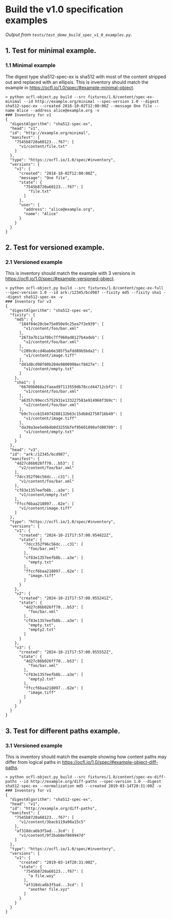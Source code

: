 # Build the v1.0 specification examples

_Output from `tests/test_demo_build_spec_v1_0_examples.py`._

## 1. Test for minimal example.

### 1.1 Minimal example

The digest type sha512-spec-ex is sha512 with most of the content stripped out and replaced with an ellipsis. This is inventory should match the example in <https://ocfl.io/1.0/spec/#example-minimal-object>.

```
> python ocfl-object.py build --src fixtures/1.0/content/spec-ex-minimal --id http://example.org/minimal --spec-version 1.0 --digest sha512-spec-ex --created 2018-10-02T12:00:00Z --message One file --name Alice --address alice@example.org -v
### Inventory for v1
{
  "digestAlgorithm": "sha512-spec-ex",
  "head": "v1",
  "id": "http://example.org/minimal",
  "manifest": {
    "7545b8720a60123...f67": [
      "v1/content/file.txt"
    ]
  },
  "type": "https://ocfl.io/1.0/spec/#inventory",
  "versions": {
    "v1": {
      "created": "2018-10-02T12:00:00Z",
      "message": "One file",
      "state": {
        "7545b8720a60123...f67": [
          "file.txt"
        ]
      },
      "user": {
        "address": "alice@example.org",
        "name": "Alice"
      }
    }
  }
}
```


## 2. Test for versioned example.

### 2.1 Versioned example

This is inventory should match the example with 3 versions in <https://ocfl.io/1.0/spec/#example-versioned-object>.

```
> python ocfl-object.py build --src fixtures/1.0/content/spec-ex-full --spec-version 1.0 --id ark:/12345/bcd987 --fixity md5 --fixity sha1 --digest sha512-spec-ex -v
### Inventory for v3
{
  "digestAlgorithm": "sha512-spec-ex",
  "fixity": {
    "md5": {
      "184f84e28cbe75e050e9c25ea7f2e939": [
        "v1/content/foo/bar.xml"
      ],
      "2673a7b11a70bc7ff960ad8127b4adeb": [
        "v2/content/foo/bar.xml"
      ],
      "c289c8ccd4bab6e385f5afdd89b5bda2": [
        "v1/content/image.tiff"
      ],
      "d41d8cd98f00b204e9800998ecf8427e": [
        "v1/content/empty.txt"
      ]
    },
    "sha1": {
      "66709b068a2faead97113559db78ccd44712cbf2": [
        "v1/content/foo/bar.xml"
      ],
      "a6357c99ecc5752931e133227581e914968f3b9c": [
        "v2/content/foo/bar.xml"
      ],
      "b9c7ccc6154974288132b63c15db8d2750716b49": [
        "v1/content/image.tiff"
      ],
      "da39a3ee5e6b4b0d3255bfef95601890afd80709": [
        "v1/content/empty.txt"
      ]
    }
  },
  "head": "v3",
  "id": "ark:/12345/bcd987",
  "manifest": {
    "4d27c86b026ff70...b53": [
      "v2/content/foo/bar.xml"
    ],
    "7dcc352f96c56dc...c31": [
      "v1/content/foo/bar.xml"
    ],
    "cf83e1357eefb8b...a3e": [
      "v1/content/empty.txt"
    ],
    "ffccf6baa218097...62e": [
      "v1/content/image.tiff"
    ]
  },
  "type": "https://ocfl.io/1.0/spec/#inventory",
  "versions": {
    "v1": {
      "created": "2024-10-21T17:57:00.954822Z",
      "state": {
        "7dcc352f96c56dc...c31": [
          "foo/bar.xml"
        ],
        "cf83e1357eefb8b...a3e": [
          "empty.txt"
        ],
        "ffccf6baa218097...62e": [
          "image.tiff"
        ]
      }
    },
    "v2": {
      "created": "2024-10-21T17:57:00.955241Z",
      "state": {
        "4d27c86b026ff70...b53": [
          "foo/bar.xml"
        ],
        "cf83e1357eefb8b...a3e": [
          "empty.txt",
          "empty2.txt"
        ]
      }
    },
    "v3": {
      "created": "2024-10-21T17:57:00.955552Z",
      "state": {
        "4d27c86b026ff70...b53": [
          "foo/bar.xml"
        ],
        "cf83e1357eefb8b...a3e": [
          "empty2.txt"
        ],
        "ffccf6baa218097...62e": [
          "image.tiff"
        ]
      }
    }
  }
}
```


## 3. Test for different paths example.

### 3.1 Versioned example

This is inventory should match the example showing how content paths may differ from logical paths in <https://ocfl.io/1.0/spec/#example-object-diff-paths>.

```
> python ocfl-object.py build --src fixtures/1.0/content/spec-ex-diff-paths --id http://example.org/diff-paths --spec-version 1.0 --digest sha512-spec-ex --normalization md5 --created 2019-03-14T20:31:00Z -v
### Inventory for v1
{
  "digestAlgorithm": "sha512-spec-ex",
  "head": "v1",
  "id": "http://example.org/diff-paths",
  "manifest": {
    "7545b8720a60123...f67": [
      "v1/content/3bacb119a98a15c5"
    ],
    "af318dca6b3f5ad...3cd": [
      "v1/content/9f2bab8ef869947d"
    ]
  },
  "type": "https://ocfl.io/1.0/spec/#inventory",
  "versions": {
    "v1": {
      "created": "2019-03-14T20:31:00Z",
      "state": {
        "7545b8720a60123...f67": [
          "a file.wxy"
        ],
        "af318dca6b3f5ad...3cd": [
          "another file.xyz"
        ]
      }
    }
  }
}
```

